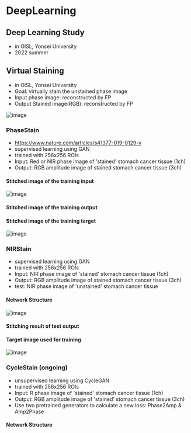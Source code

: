 # DeepLearning

## Deep Learning Study
- in OISL, Yonsei University
- 2022 summer


## Virtual Staining
- in OISL, Yonsei University
- Goal: virtually stain the unstained phase image
- Input phase image: reconstructed by FP
- Output Stained image(RGB): reconstructed by FP

![image](https://user-images.githubusercontent.com/109277474/213646998-183afcfb-2b06-4de0-bdfe-2cf07b695894.png)


### PhaseStain
- https://www.nature.com/articles/s41377-019-0129-y
- supervised learning using GAN
- trained with 256x256 ROIs
- Input: Red or NIR phase image of 'stained' stomach cancer tissue (1ch)
- Output: RGB amplitude image of stained stomach cancer tissue (3ch)
 
#### Stitched image of the training input
![image](https://github.com/JS1028/DeepLearning/assets/109277474/623856d7-a46a-4c5d-af4a-4b67ebfeec2e)

#### Stitched image of the training output


#### Stitched image of the training target
![image](https://github.com/JS1028/DeepLearning/assets/109277474/3245e061-9ac2-48c9-9fed-344e9ff4e1b9)



### NIRStain
- supervised learning using GAN
- trained with 256x256 ROIs
- Input: NIR phase image of 'stained' stomach cancer tissue (1ch)
- Output: RGB amplitude image of stained stomach cancer tissue (3ch)
- test: NIR phase image of 'unstained' stomach cancer tissue


#### Network Structure
![image](https://github.com/JS1028/DeepLearning/assets/109277474/63743cb4-bd80-4571-95c2-48391efa36a8)

#### Stitching result of test output
  
#### Target image used for training
![image](https://github.com/JS1028/DeepLearning/assets/109277474/3245e061-9ac2-48c9-9fed-344e9ff4e1b9)



### CycleStain (ongoing)
- unsupervised learning using CycleGAN
- trained with 256x256 ROIs
- Input: R phase image of 'stained' stomach cancer tissue (1ch)
- Output: RGB amplitude image of 'stained' stomach cancer tissue (3ch)
- Use two pretrained generators to calculate a new loss: Phase2Amp & Amp2Phase

#### Network Structure
